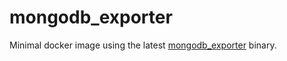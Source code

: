 
# mongodb_exporter

Minimal docker image using the latest [mongodb_exporter](https://github.com/dcu/mongodb_exporter/releases) binary.

